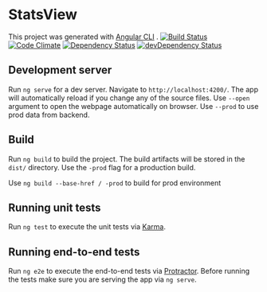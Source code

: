 # StatsView

This project was generated with [Angular CLI](https://github.com/angular/angular-cli) .
[![Build Status](https://api.travis-ci.org/jayendra155/probable-train.svg?branch=master)](https://api.travis-ci.org/jayendra155/probable-train)
[![Code Climate](https://codeclimate.com/github/jayendra155/probable-train/badges/gpa.svg)](https://codeclimate.com/github/jayendra155/probable-train)
[![Dependency Status](https://david-dm.org/jckdrpr/react-horizontal-timeline.svg)](https://david-dm.org/jckdrpr/react-horizontal-timeline)
[![devDependency Status](https://david-dm.org/jayendra155/probable-train/dev-status.svg)](https://david-dm.org/jayendra155/probable-train#info=devDependencies)

## Development server

Run `ng serve` for a dev server. Navigate to `http://localhost:4200/`. The app will automatically reload if you change any of the source files.
Use `--open` argument to open the webpage automatically on browser.
Use `--prod` to use prod data from backend.

## Build

Run `ng build` to build the project. The build artifacts will be stored in the `dist/` directory. Use the `-prod` flag for a production build.

Use `ng build --base-href / -prod` to build for prod environment
 
## Running unit tests

Run `ng test` to execute the unit tests via [Karma](https://karma-runner.github.io).

## Running end-to-end tests

Run `ng e2e` to execute the end-to-end tests via [Protractor](http://www.protractortest.org/).
Before running the tests make sure you are serving the app via `ng serve`.
